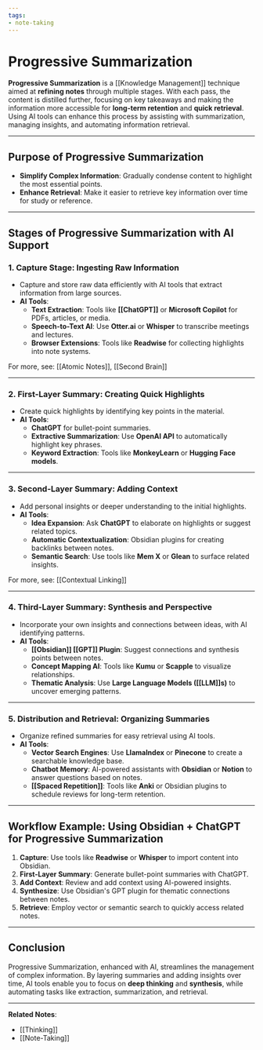 ```yaml
---
tags:
- note-taking
---
```


# Progressive Summarization

**Progressive Summarization** is a [[Knowledge Management]] technique aimed at **refining notes** through multiple stages. With each pass, the content is distilled further, focusing on key takeaways and making the information more accessible for **long-term retention** and **quick retrieval**. Using AI tools can enhance this process by assisting with summarization, managing insights, and automating information retrieval.

---

## Purpose of Progressive Summarization

- **Simplify Complex Information**: Gradually condense content to highlight the most essential points.
- **Enhance Retrieval**: Make it easier to retrieve key information over time for study or reference.

---

## Stages of Progressive Summarization with AI Support

### 1. **Capture Stage: Ingesting Raw Information**

- Capture and store raw data efficiently with AI tools that extract information from large sources.
- **AI Tools**:
    - **Text Extraction**: Tools like **[[ChatGPT]]** or **Microsoft Copilot** for PDFs, articles, or media.
    - **Speech-to-Text AI**: Use **Otter.ai** or **Whisper** to transcribe meetings and lectures.
    - **Browser Extensions**: Tools like **Readwise** for collecting highlights into note systems.

For more, see: [[Atomic Notes]], [[Second Brain]]

---

### 2. **First-Layer Summary: Creating Quick Highlights**

- Create quick highlights by identifying key points in the material.
- **AI Tools**:
    - **ChatGPT** for bullet-point summaries.
    - **Extractive Summarization**: Use **OpenAI API** to automatically highlight key phrases.
    - **Keyword Extraction**: Tools like **MonkeyLearn** or **Hugging Face models**.

---

### 3. **Second-Layer Summary: Adding Context**

- Add personal insights or deeper understanding to the initial highlights.
- **AI Tools**:
    - **Idea Expansion**: Ask **ChatGPT** to elaborate on highlights or suggest related topics.
    - **Automatic Contextualization**: Obsidian plugins for creating backlinks between notes.
    - **Semantic Search**: Use tools like **Mem X** or **Glean** to surface related insights.

For more, see: [[Contextual Linking]]

---

### 4. **Third-Layer Summary: Synthesis and Perspective**

- Incorporate your own insights and connections between ideas, with AI identifying patterns.
- **AI Tools**:
    - **[[Obsidian]] [[GPT]] Plugin**: Suggest connections and synthesis points between notes.
    - **Concept Mapping AI**: Tools like **Kumu** or **Scapple** to visualize relationships.
    - **Thematic Analysis**: Use **Large Language Models ([[LLM]]s)** to uncover emerging patterns.

---

### 5. **Distribution and Retrieval: Organizing Summaries**

- Organize refined summaries for easy retrieval using AI tools.
- **AI Tools**:
    - **Vector Search Engines**: Use **LlamaIndex** or **Pinecone** to create a searchable knowledge base.
    - **Chatbot Memory**: AI-powered assistants with **Obsidian** or **Notion** to answer questions based on notes.
    - **[[Spaced Repetition]]**: Tools like **Anki** or Obsidian plugins to schedule reviews for long-term retention.

---

## Workflow Example: Using Obsidian + ChatGPT for Progressive Summarization

1. **Capture**: Use tools like **Readwise** or **Whisper** to import content into Obsidian.
2. **First-Layer Summary**: Generate bullet-point summaries with ChatGPT.
3. **Add Context**: Review and add context using AI-powered insights.
4. **Synthesize**: Use Obsidian's GPT plugin for thematic connections between notes.
5. **Retrieve**: Employ vector or semantic search to quickly access related notes.

---

## Conclusion

Progressive Summarization, enhanced with AI, streamlines the management of complex information. By layering summaries and adding insights over time, AI tools enable you to focus on **deep thinking** and **synthesis**, while automating tasks like extraction, summarization, and retrieval.

---

**Related Notes**:

- [[Thinking]]
- [[Note-Taking]]